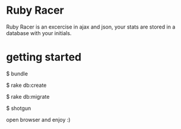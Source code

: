 
Ruby Racer
==========

Ruby Racer is an excercise in ajax and json, your stats are stored in a database with your initials.




getting started
===============

$ bundle

$ rake db:create

$ rake db:migrate

$ shotgun

open browser and enjoy :)

